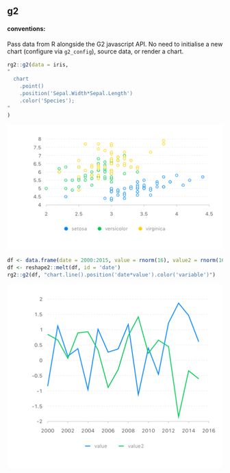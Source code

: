 ## g2 

#### conventions:

Pass data from R alongside the G2 javascript API. 
No need to initialise a new chart (configure via `g2_config`), source data, or render a chart. 

```r
rg2::g2(data = iris,
"
  chart
    .point()
    .position('Sepal.Width*Sepal.Length')
    .color('Species');
"
)
```
![](man/charts/irislite.png)

```r
df <- data.frame(date = 2000:2015, value = rnorm(16), value2 = rnorm(16))
df <- reshape2::melt(df, id = 'date')
rg2::g2(df, "chart.line().position('date*value').color('variable')")

```
![](man/charts/Line_chart.png)


